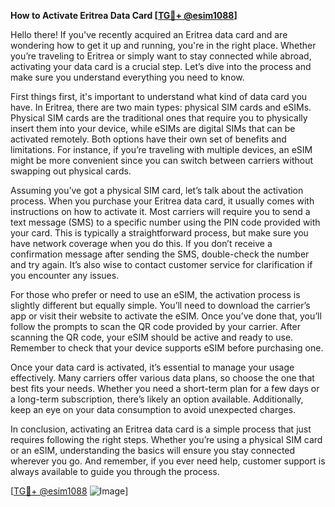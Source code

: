 **How to Activate Eritrea Data Card [[TG💪+ @esim1088](https://t.me/s/esim1088)]**

Hello there! If you've recently acquired an Eritrea data card and are wondering how to get it up and running, you're in the right place. Whether you’re traveling to Eritrea or simply want to stay connected while abroad, activating your data card is a crucial step. Let’s dive into the process and make sure you understand everything you need to know.

First things first, it's important to understand what kind of data card you have. In Eritrea, there are two main types: physical SIM cards and eSIMs. Physical SIM cards are the traditional ones that require you to physically insert them into your device, while eSIMs are digital SIMs that can be activated remotely. Both options have their own set of benefits and limitations. For instance, if you’re traveling with multiple devices, an eSIM might be more convenient since you can switch between carriers without swapping out physical cards.

Assuming you’ve got a physical SIM card, let’s talk about the activation process. When you purchase your Eritrea data card, it usually comes with instructions on how to activate it. Most carriers will require you to send a text message (SMS) to a specific number using the PIN code provided with your card. This is typically a straightforward process, but make sure you have network coverage when you do this. If you don’t receive a confirmation message after sending the SMS, double-check the number and try again. It’s also wise to contact customer service for clarification if you encounter any issues.

For those who prefer or need to use an eSIM, the activation process is slightly different but equally simple. You’ll need to download the carrier’s app or visit their website to activate the eSIM. Once you’ve done that, you’ll follow the prompts to scan the QR code provided by your carrier. After scanning the QR code, your eSIM should be active and ready to use. Remember to check that your device supports eSIM before purchasing one.

Once your data card is activated, it’s essential to manage your usage effectively. Many carriers offer various data plans, so choose the one that best fits your needs. Whether you need a short-term plan for a few days or a long-term subscription, there’s likely an option available. Additionally, keep an eye on your data consumption to avoid unexpected charges.

In conclusion, activating an Eritrea data card is a simple process that just requires following the right steps. Whether you’re using a physical SIM card or an eSIM, understanding the basics will ensure you stay connected wherever you go. And remember, if you ever need help, customer support is always available to guide you through the process.

[[TG💪+ @esim1088](https://t.me/s/esim1088) ![Image](https://i.postimg.cc/Y0z9fWf4/image.png)]